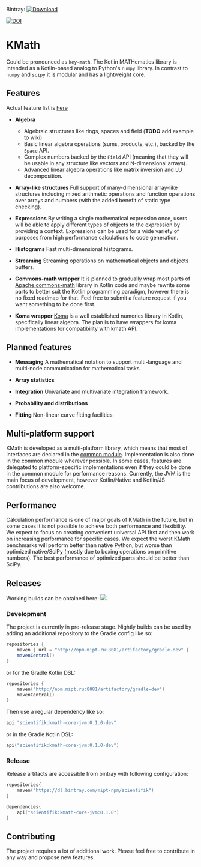 Bintray: [ ![Download](https://api.bintray.com/packages/mipt-npm/scientifik/kmath-core/images/download.svg) ](https://bintray.com/mipt-npm/scientifik/kmath-core/_latestVersion)

[![DOI](https://zenodo.org/badge/129486382.svg)](https://zenodo.org/badge/latestdoi/129486382)

# KMath
Could be pronounced as `key-math`.
The Kotlin MATHematics library is intended as a Kotlin-based analog to Python's `numpy` library. In contrast to `numpy` and `scipy` it is modular and has a lightweight core.

## Features

Actual feature list is [here](doc/features.md)

* **Algebra**
    * Algebraic structures like rings, spaces and field (**TODO** add example to wiki)
    * Basic linear algebra operations (sums, products, etc.), backed by the `Space` API.
    * Complex numbers backed by the `Field` API (meaning that they will be usable in any structure like vectors and N-dimensional arrays).
    * Advanced linear algebra operations like matrix inversion and LU decomposition.

* **Array-like structures** Full support of many-dimensional array-like structures 
including mixed arithmetic operations and function operations over arrays and numbers (with the added benefit of static type checking).

* **Expressions** By writing a single mathematical expression
once, users will be able to apply different types of objects to the expression by providing a context. Expressions
can be used for a wide variety of purposes from high performance calculations to code generation.

* **Histograms** Fast multi-dimensional histograms.

* **Streaming** Streaming operations on mathematical objects and objects buffers.

* **Commons-math wrapper** It is planned to gradually wrap most parts of [Apache commons-math](http://commons.apache.org/proper/commons-math/)
                           library in Kotlin code and maybe rewrite some parts to better suit the Kotlin programming paradigm, however there is no fixed roadmap for that. Feel free
                           to submit a feature request if you want something to be done first.
                           
* **Koma wrapper** [Koma](https://github.com/kyonifer/koma) is a well established numerics library in Kotlin, specifically linear algebra.
The plan is to have wrappers for koma implementations for compatibility with kmath API.

## Planned features

* **Messaging** A mathematical notation to support multi-language and multi-node communication for mathematical tasks.

* **Array statistics** 

* **Integration** Univariate and multivariate integration framework.

* **Probability and distributions**

* **Fitting** Non-linear curve fitting facilities

## Multi-platform support

KMath is developed as a multi-platform library, which means that most of interfaces are declared in the [common module](kmath-core/src/commonMain).
Implementation is also done in the common module wherever possible. In some cases, features are delegated to
platform-specific implementations even if they could be done in the common module for performance reasons.
Currently, the JVM is the main focus of development, however Kotlin/Native and Kotlin/JS contributions are also welcome.

## Performance

Calculation performance is one of major goals of KMath in the future, but in some cases it is not possible to achieve
both performance and flexibility. We expect to focus on creating convenient universal API first and then work on
increasing performance for specific cases. We expect the worst KMath benchmarks will perform better than native Python,
but worse than optimized native/SciPy (mostly due to boxing operations on primitive numbers). The best performance
of optimized parts should be better than SciPy.

## Releases

Working builds can be obtained here: [![](https://jitpack.io/v/altavir/kmath.svg)](https://jitpack.io/#altavir/kmath).

### Development

The project is currently in pre-release stage. Nightly builds can be used by adding an additional repository to the Gradle config like so:

```groovy
repositories {
    maven { url = "http://npm.mipt.ru:8081/artifactory/gradle-dev" }
    mavenCentral()
} 
```

or for the Gradle Kotlin DSL:

```kotlin
repositories {
    maven("http://npm.mipt.ru:8081/artifactory/gradle-dev")
    mavenCentral()
} 
```

Then use a regular dependency like so:

```groovy
api "scientifik:kmath-core-jvm:0.1.0-dev"
```

or in the Gradle Kotlin DSL:

```kotlin
api("scientifik:kmath-core-jvm:0.1.0-dev")
```

### Release

Release artifacts are accessible from bintray with following configuration:

```kotlin
repositories{
    maven("https://dl.bintray.com/mipt-npm/scientifik")
}

dependencies{
    api("scientifik:kmath-core-jvm:0.1.0")
}
```

## Contributing

The project requires a lot of additional work. Please feel free to contribute in any way and propose new features.
